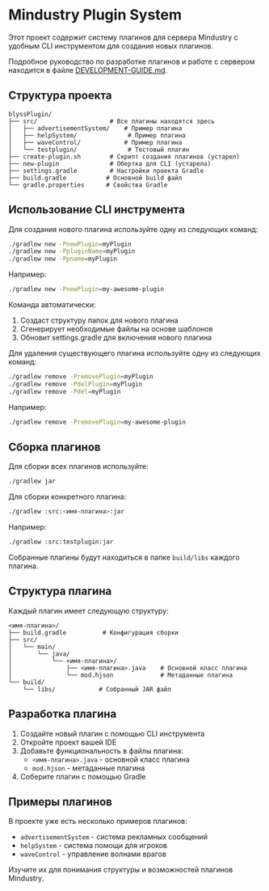 # Mindustry Plugin System

Этот проект содержит систему плагинов для сервера Mindustry с удобным CLI инструментом для создания новых плагинов.

Подробное руководство по разработке плагинов и работе с сервером находится в файле [DEVELOPMENT-GUIDE.md](../DEVELOPMENT-GUIDE.md).

## Структура проекта

```
blyssPlugin/
├── src/                    # Все плагины находятся здесь
│   ├── advertisementSystem/    # Пример плагина
│   ├── helpSystem/              # Пример плагина
│   ├── waveControl/            # Пример плагина
│   └── testplugin/              # Тестовый плагин
├── create-plugin.sh        # Скрипт создания плагинов (устарел)
├── new-plugin              # Обертка для CLI (устарела)
├── settings.gradle         # Настройки проекта Gradle
├── build.gradle           # Основной build файл
└── gradle.properties      # Свойства Gradle
```

## Использование CLI инструмента

Для создания нового плагина используйте одну из следующих команд:

```bash
./gradlew new -PnewPlugin=myPlugin
./gradlew new -PpluginName=myPlugin
./gradlew new -Ppname=myPlugin
```

Например:
```bash
./gradlew new -PnewPlugin=my-awesome-plugin
```

Команда автоматически:
1. Создаст структуру папок для нового плагина
2. Сгенерирует необходимые файлы на основе шаблонов
3. Обновит settings.gradle для включения нового плагина

Для удаления существующего плагина используйте одну из следующих команд:

```bash
./gradlew remove -PremovePlugin=myPlugin
./gradlew remove -PdelPlugin=myPlugin
./gradlew remove -Pdel=myPlugin
```

Например:
```bash
./gradlew remove -PremovePlugin=my-awesome-plugin
```

## Сборка плагинов

Для сборки всех плагинов используйте:

```bash
./gradlew jar
```

Для сборки конкретного плагина:
```bash
./gradlew :src:<имя-плагина>:jar
```

Например:
```bash
./gradlew :src:testplugin:jar
```

Собранные плагины будут находиться в папке `build/libs` каждого плагина.

## Структура плагина

Каждый плагин имеет следующую структуру:
```
<имя-плагина>/
├── build.gradle          # Конфигурация сборки
├── src/
│   └── main/
│       └── java/
│           └── <имя-плагина>/
│               ├── <имя-плагина>.java    # Основной класс плагина
│               └── mod.hjson             # Метаданные плагина
└── build/
    └── libs/            # Собранный JAR файл
```

## Разработка плагина

1. Создайте новый плагин с помощью CLI инструмента
2. Откройте проект вашей IDE
3. Добавьте функциональность в файлы плагина:
   - `<имя-плагина>.java` - основной класс плагина
   - `mod.hjson` - метаданные плагина
4. Соберите плагин с помощью Gradle

## Примеры плагинов

В проекте уже есть несколько примеров плагинов:
- `advertisementSystem` - система рекламных сообщений
- `helpSystem` - система помощи для игроков
- `waveControl` - управление волнами врагов

Изучите их для понимания структуры и возможностей плагинов Mindustry.